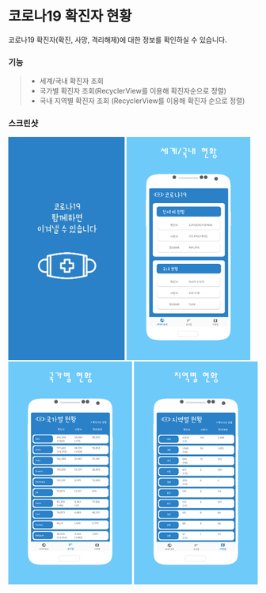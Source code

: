 코로나19 확진자 현황
===================
코로나19 확진자(확진, 사망, 격리해제)에 대한 정보를 확인하실 수 있습니다.
### 기능
> + 세계/국내 확진자 조회
> + 국가별 확진자 조회(RecyclerView를 이용해 확진자순으로 정렬)
> + 국내 지역별 확진자 조회 (RecyclerView를 이용해 확진자 순으로 정렬)
### 스크린샷
<div>
<img src="/screenshot/page_load.png" height="450px"/>
<img src="/screenshot/page1.png" height="450px"/>
<img src="/screenshot/page2.png" height="450px"/>
<img src="/screenshot/page3.png" height="450px"/>
</div>
